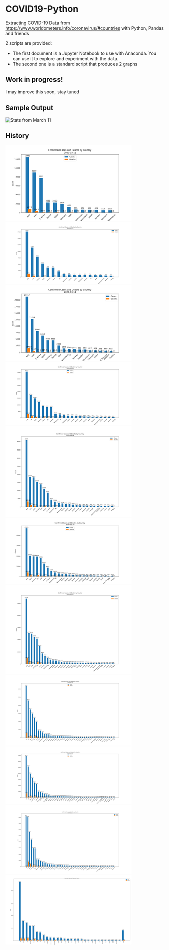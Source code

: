 # COVID19-Python
Extracting COVID-19 Data from https://www.worldometers.info/coronavirus/#countries with Python, Pandas and friends

2 scripts are provided:
 - The first document is a Jupyter Notebook to use with Anaconda. You can use it to explore and experiment with the data.
 - The second one is a standard script that produces 2 graphs
 
 ## Work in progress!
 I may improve this soon, stay tuned
 
 ## Sample Output
![Stats from March 11](figures/COVID19-20200311.png)

## History

![](thumbnails/COVID19-20200311.png)
![](thumbnails/COVID19-20200313.png)
![](thumbnails/COVID19-20200314.png)
![](thumbnails/COVID19-20200318.png)
![](thumbnails/COVID19-20200319.png)
![](thumbnails/COVID19-20200320.png)
![](thumbnails/COVID19-20200321.png)
![](thumbnails/COVID19-20200323.png)
![](thumbnails/COVID19-20200324.png)
![](thumbnails/COVID19-20200326.png)
![](thumbnails/COVID19-20200410.png)